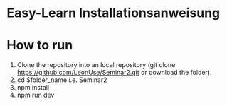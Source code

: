 # Easy-Learn Installationsanweisung

# How to run

1. Clone the repository into an local repository (git clone https://github.com/LeonUse/Seminar2.git or download the folder). 
2. cd $folder_name i.e. Seminar2
3. npm install
4. npm run dev
